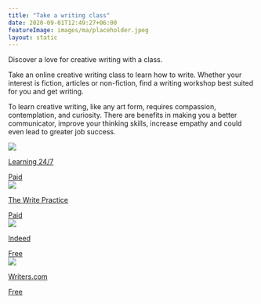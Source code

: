 ```yaml
---
title: "Take a writing class"
date: 2020-09-01T12:49:27+06:00
featureImage: images/ma/placeholder.jpeg
layout: static
---
```


Discover a love for creative writing with a class.

Take an online creative writing class to learn how to write. Whether your interest is fiction, articles or non-fiction, find a writing workshop best suited for you and get writing.

To learn creative writing, like any art form, requires compassion, contemplation, and curiosity. There are benefits in making you a better communicator, improve your thinking skills, increase empathy and could even lead to greater job success.

<a class="ma-link" href="https://www.awin1.com/cread.php?awinmid=15642&awinaffid=1198638&ued=https%3A%2F%2Fwww.learning247.co.uk%2Fpages%2Fsearch-results%3Fq%3Dcreative%2520writing"><div class="ma-card"><div class="ma-icon"><img src ="/images/icon-pound.png"/></div><div class="ma-name"><p>Learning 24/7</p></div><div class="ma-paid-text"><span>Paid</span></div></div></a><a class="ma-link" href="https://thewritepractice.com/daily-routines/"><div class="ma-card"><div class="ma-icon"><img src ="/images/icon-pound.png"/></div><div class="ma-name"><p>The Write Practice</p></div><div class="ma-paid-text"><span>Paid</span></div></div></a><a class="ma-link" href="https://www.indeed.com/career-advice/finding-a-job/how-to-become-creative-writer"><div class="ma-card"><div class="ma-icon"><img src ="/images/icon-check.png"/></div><div class="ma-name"><p>Indeed</p></div><div class="ma-paid-text"><span>Free</span></div></div></a><a class="ma-link" href="https://writers.com/why-learn-creative-writing"><div class="ma-card"><div class="ma-icon"><img src ="/images/icon-check.png"/></div><div class="ma-name"><p>Writers.com</p></div><div class="ma-paid-text"><span>Free</span></div></div></a>  

<br/><br/>






